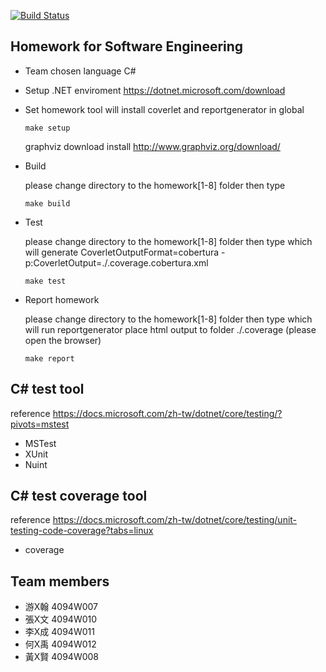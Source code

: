 
[![Build Status](https://travis-ci.org/terryh/SFHomework.svg?branch=main)](https://travis-ci.org/terryh/SFHomework)

## Homework for Software Engineering

* Team chosen language C#

* Setup .NET enviroment https://dotnet.microsoft.com/download

* Set homework tool
    will install coverlet and reportgenerator in global
    ```
    make setup
    ```

    graphviz download install http://www.graphviz.org/download/

* Build  

    please change directory to the homework[1-8] folder then type

    ```
    make build

    ```

* Test  

    please change directory to the homework[1-8] folder then type
    which will generate CoverletOutputFormat=cobertura -p:CoverletOutput=./.coverage.cobertura.xml

    ```
    make test

    ```
* Report homework 

    please change directory to the homework[1-8] folder then type
    which will run reportgenerator place html output to folder ./.coverage (please open the browser)

    ```
    make report

    ```

## C# test tool

reference https://docs.microsoft.com/zh-tw/dotnet/core/testing/?pivots=mstest

* MSTest 
* XUnit
* Nuint

## C# test coverage tool

reference https://docs.microsoft.com/zh-tw/dotnet/core/testing/unit-testing-code-coverage?tabs=linux

* coverage

## Team members

* 游X翰 4094W007
* 張X文 4094W010
* 李X成 4094W011
* 何X禹 4094W012
* 黃X賢 4094W008
